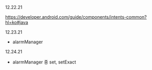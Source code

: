 12.22.21

https://developer.android.com/guide/components/intents-common?hl=ko#java

12.23.21
* alarmManager

12.24.21
* alarmManager 중 set, setExact
